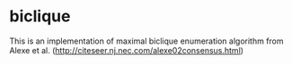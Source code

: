 # biclique
This is an implementation of maximal biclique enumeration algorithm from Alexe et al. (http://citeseer.nj.nec.com/alexe02consensus.html) 
